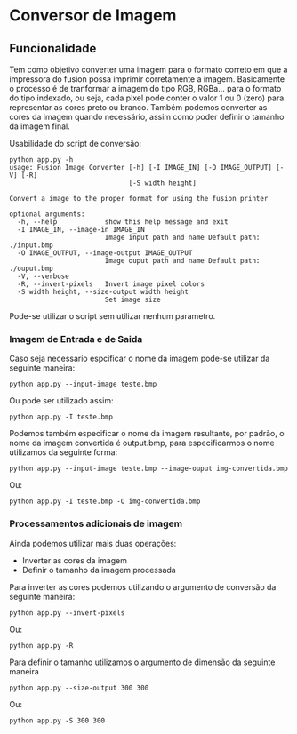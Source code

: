 # Conversor de Imagem
## Funcionalidade
Tem como objetivo converter uma imagem para o formato correto em que a impressora do fusion possa imprimir corretamente a imagem. Basicamente o processo é de tranformar a imagem do tipo RGB, RGBa... para o formato do tipo indexado, ou seja, cada pixel pode conter o valor 1 ou 0 (zero) para representar as cores preto ou branco. Também podemos converter as cores da imagem quando necessário, assim como poder definir o tamanho da imagem final.

Usabilidade do script de conversão:

```
python app.py -h
usage: Fusion Image Converter [-h] [-I IMAGE_IN] [-O IMAGE_OUTPUT] [-V] [-R]
                              [-S width height]

Convert a image to the proper format for using the fusion printer

optional arguments:
  -h, --help            show this help message and exit
  -I IMAGE_IN, --image-in IMAGE_IN
                        Image input path and name Default path: ./input.bmp
  -O IMAGE_OUTPUT, --image-output IMAGE_OUTPUT
                        Image ouput path and name Default path: ./ouput.bmp
  -V, --verbose
  -R, --invert-pixels   Invert image pixel colors
  -S width height, --size-output width height
                        Set image size
```

Pode-se utilizar o script sem utilizar nenhum parametro.

### Imagem de Entrada e de Saida
Caso seja necessario espcificar o nome da imagem pode-se utilizar da seguinte maneira:

```
python app.py --input-image teste.bmp
```

Ou pode ser utilizado assim:

```
python app.py -I teste.bmp
```

Podemos também especificar o nome da imagem resultante, por padrão, o nome da imagem convertida é output.bmp, para especificarmos o nome utilizamos da seguinte forma:

```
python app.py --input-image teste.bmp --image-ouput img-convertida.bmp
```
Ou:

```
python app.py -I teste.bmp -O img-convertida.bmp
```
### Processamentos adicionais de imagem
Ainda podemos utilizar mais duas operações:
  * Inverter as cores da imagem
  * Definir o tamanho da imagem processada

Para inverter as cores podemos utilizando o argumento de conversão da seguinte maneira:
```
python app.py --invert-pixels
```
Ou:
```
python app.py -R
```

Para definir o tamanho utilizamos o argumento de dimensão da seguinte maneira
```
python app.py --size-output 300 300
```
Ou:
```
python app.py -S 300 300
```


